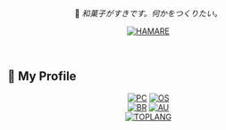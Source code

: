 <div align="center">

&nbsp;

🍡 _和菓子がすきです。何かをつくりたい。_

[![HAMARE](https://img.shields.io/badge/-hamare-BE1E3E?style=flat&logo=github&logoColor=white)](https://hamare.cf/)

&nbsp;

</div>

## 🔖 My Profile
<div align="center">

[![PC](https://img.shields.io/badge/PC-Celeron-0071C5?style=flat&logo=intel&logoColor=white)](https://github.com/badges/shields)
[![OS](https://img.shields.io/badge/OS-Windows10-0078D7?style=flat&logo=windows&logoColor=white)](https://github.com/badges/shields)  
[![BR](https://img.shields.io/badge/BROWSER-Firefox-20123A?style=flat&logo=firefoxbrowser&logoColor=white)](https://github.com/badges/shields)
[![AU](https://img.shields.io/badge/SOFT-AviUtl-000000?style=flat)](https://github.com/badges/shields)
<br>
[![TOPLANG](https://github-readme-stats.vercel.app/api/top-langs/?username=hamare1207&bg_color=00000000&hide_border=true&locale=ja&hide=html,css&layout=compact&card_width=400&langs_count=4)](https://github.com/anuraghazra/github-readme-stats)

</div>
